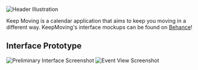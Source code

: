 ![Header Illustration](http://i.imgur.com/Wvqig6G.png)

Keep Moving is a calendar application that aims to keep you moving in a different way.
KeepMoving's interface mockups can be found on [Behance](https://www.behance.net/gallery/27123557/Keep-Moving)!


## Interface Prototype

![Preliminary Interface Screenshot](http://i.imgur.com/oskQHiG.jpg)
![Event View Screenshot](http://i.imgur.com/urUdEDZ.jpg)
